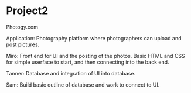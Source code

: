 # Project2 

Photogy.com

Application: Photography platform where photographers can upload and post pictures.

Miro: Front end for UI and the posting of the photos. Basic HTML and CSS for simple userface to start, and then connecting into the back end.

Tanner: Database and integration of UI into database.  

Sam: Build basic outline of database and work to connect to UI.  




